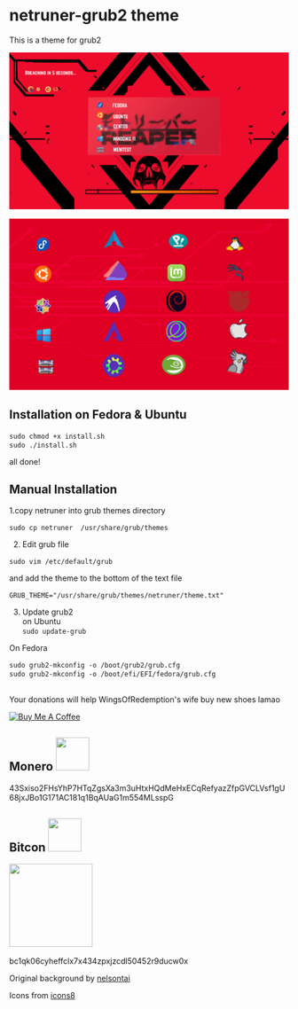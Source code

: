 # netruner-grub2 theme
This is a theme for grub2 

![](demo.png)


![](iconsdemo.png)

## Installation on Fedora & Ubuntu  
```
sudo chmod +x install.sh
sudo ./install.sh
```
all done!

## Manual Installation 
1.copy netruner into grub themes directory
 
``` 
sudo cp netruner  /usr/share/grub/themes 
```

2. Edit grub file 
```
sudo vim /etc/default/grub
```
and add the theme to the bottom of the text file
```
GRUB_THEME="/usr/share/grub/themes/netruner/theme.txt"
```

3. Update grub2\
on Ubuntu\
``` sudo update-grub ```

On Fedora 
```
sudo grub2-mkconfig -o /boot/grub2/grub.cfg
sudo grub2-mkconfig -o /boot/efi/EFI/fedora/grub.cfg
```
##
Your donations will help WingsOfRedemption's wife buy new shoes lamao

<a href="https://www.buymeacoffee.com/acidburn" target="_blank"><img src="https://cdn.buymeacoffee.com/buttons/default-orange.png" alt="Buy Me A Coffee" height="41" width="174"></a>

## Monero <img src="https://www.getmonero.org/press-kit/symbols/monero-symbol-1280.png" width="60" height="60">
43Sxiso2FHsYhP7HTqZgsXa3m3uHtxHQdMeHxECqRefyazZfpGVCLVsf1gU68jxJBo1G171AC181q1BqAUaG1m554MLsspG

## Bitcon <img src="https://upload.wikimedia.org/wikipedia/commons/4/46/Bitcoin.svg" width="60" height="60">
<img src="https://lh3.googleusercontent.com/pw/AJFCJaVUsxqiheJBMWH1azt3kO00SdVw-hnJ8brWx1RNf-JozK_yy2-ZXwLpCEDeKePfp78I5Ca63I3A0TWujiMqydrdygMsmujaOvNp-OqZUwafXyleDKbD-enEg75WweataJivtVJmCenNvuIpBzq51mc=w352-h355-s-no?authuser=0" width="150" height="150">

bc1qk06cyheffclx7x434zpxjzcdl50452r9ducw0x

Original background by [nelsontai](https://nelsontai.com/projects/klrKNA)

Icons from [icons8](https://icons8.com/)
